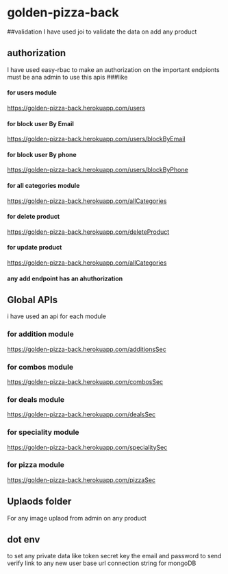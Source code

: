 # golden-pizza-back

##validation
I have used joi to validate the data on add any product

## authorization 
I have used easy-rbac to make an authorization on the important endpionts
must be ana admin to use this apis
###like 
#### for users module 
https://golden-pizza-back.herokuapp.com/users

#### for block user By Email 
https://golden-pizza-back.herokuapp.com/users/blockByEmail

#### for block user By phone 
https://golden-pizza-back.herokuapp.com/users/blockByPhone

#### for all categories module 
https://golden-pizza-back.herokuapp.com/allCategories

#### for delete product  
https://golden-pizza-back.herokuapp.com/deleteProduct

#### for update product 
https://golden-pizza-back.herokuapp.com/allCategories

#### any add endpoint has an ahuthorization


## Global APIs 
i have used an api for each module 

### for addition module 
https://golden-pizza-back.herokuapp.com/additionsSec

### for combos module 
https://golden-pizza-back.herokuapp.com/combosSec

### for deals module 
https://golden-pizza-back.herokuapp.com/dealsSec

### for speciality module 
https://golden-pizza-back.herokuapp.com/specialitySec

### for pizza module 
https://golden-pizza-back.herokuapp.com/pizzaSec

## Uplaods folder
For any image uplaod from admin on any product

## dot env
to set any private data like token secret key
the email and password to send verify link to any new user
base url 
connection string for mongoDB





